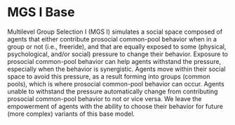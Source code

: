 # MGS I Base
Multilevel Group Selection I (MGS I) simulates a social space composed of agents that either contribute prosocial common-pool behavior when in a group or not (i.e., freeride), and that are equally exposed to some (physical, psychological, and/or social) pressure to change their behavior. Exposure to prosocial common-pool behavior can help agents withstand the pressure, especially when the behavior is synergistic. Agents move within their social space to avoid this pressure, as a result forming into groups (common pools), which is where prosocial common-pool behavior can occur. Agents unable to withstand the pressure automatically change from contributing prosocial common-pool behavior to not or vice versa. We leave the empowerment of agents with the ability to choose their behavior for future (more complex) variants of this base model.
